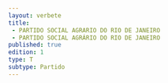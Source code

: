 ```yaml
---
layout: verbete
title:
 - PARTIDO SOCIAL AGRARIO DO RIO DE JANEIRO
 - PARTIDO SOCIAL AGRÁRIO DO RIO DE JANEIRO
published: true
edition: 1  
type: T
subtype: Partido
---
```


